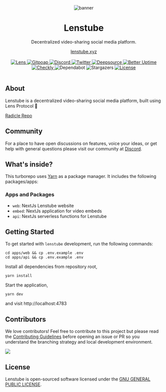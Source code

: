 <div align="center">
    <img src="https://assets.lenstube.xyz/images/brand/banner.png" alt="banner">
    <h1>Lenstube</h1>
    <p>Decentralized video-sharing social media platform.</p>
    <a href="https://lenstube.xyz">lenstube.xyz</a>
</div>
<br>
<div align="center">
    <a href="https://lenstube.xyz/sasicodes.lens">
        <img src="https://lens-badge.vercel.app/api/badge/sasicodes.lens" alt="Lens">
    </a>
    <a href="https://www.gitpoap.io/gh/lenstube-xyz/lenstube">
        <img src="https://public-api.gitpoap.io/v1/repo/lenstube-xyz/lenstube/badge" alt="Gitpoap">
    </a>
    <a href="https://lenstube.xyz/discord">
       <img src="https://img.shields.io/discord/980882088783913010.svg?label=&logo=discord&logoColor=ffffff&color=7389D8&labelColor=6A7EC2" alt="Discord">
    </a>
    <a href="https://twitter.com/lenstubexyz">
        <img src="https://img.shields.io/twitter/follow/lenstubexyz?label=lenstubexyz&style=flat&logo=twitter&color=1DA1F2" alt="Twitter">
    </a>
    <a href="https://deepsource.io/gh/lenstube-xyz/lenstube">
        <img src="https://deepsource.io/gh/lenstube-xyz/lenstube.svg/?label=active+issues&show_trend=true" alt="Deepsource">
    </a>
     <a href="https://status.lenstube.xyz">
        <img src="https://betteruptime.com/status-badges/v1/monitor/dfaw.svg" alt="Better Uptime">
    </a>
    <a href="https://lenstube.checklyhq.com">
        <img src="https://api.checklyhq.com/v1/badges/checks/2278c22c-37af-4c6a-bebc-b48169fdcc78?style=flat&responseTime=true" alt="Checkly">
    </a>
    <span>
        <img src="https://img.shields.io/badge/dependabot-enabled-025e8c?logo=Dependabot" alt="Dependabot">
    </span>
    <span>
        <img src="https://img.shields.io/github/stars/lenstube-xyz/lenstube" alt="Stargazers">
    </span>
    <a href="https://github.com/lenstube-xyz/lenstube/blob/main/LICENSE">
        <img src="https://badgen.net/github/license/lenstube-xyz/lenstube" alt="License">
    </a>
</div>
<br>

## About

Lenstube is a decentralized video-sharing social media platform, built using Lens Protocol 🌿

[Radicle Repo](https://app.radicle.xyz/seeds/pine.radicle.garden/rad:git:hnrkpibaij783apnhxd9bnuw77i15ncizudso)

## Community

For a place to have open discussions on features, voice your ideas, or get help with general questions please visit our community at [Discord](https://lenstube.xyz/discord).

## What's inside?

This turborepo uses [Yarn](https://classic.yarnpkg.com/) as a package manager. It includes the following packages/apps:

### Apps and Packages

- `web`: NextJs Lenstube website
- `embed`: NextJs application for video embeds
- `api`: NextJs serverless functions for Lenstube

## Getting Started

To get started with `lenstube` development, run the following commands:

```
cd apps/web && cp .env.example .env
cd apps/api && cp .env.example .env
```

Install all dependencies from repository root,

```
yarn install
```

Start the application,

```
yarn dev
```

and visit http://localhost:4783

## Contributors

We love contributors! Feel free to contribute to this project but please read the [Contributing Guidelines](CONTRIBUTING.md) before opening an issue or PR so you understand the branching strategy and local development environment.

<a href="https://github.com/lenstube-xyz/lenstube/graphs/contributors">
  <img src="https://contrib.rocks/image?repo=lenstube-xyz/lenstube" />
</a>

## License

Lenstube is open-sourced software licensed under the [GNU GENERAL PUBLIC LICENSE](LICENSE).
